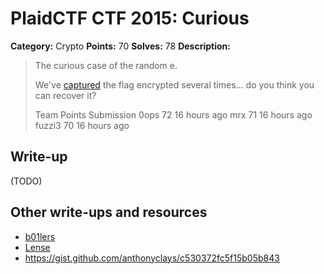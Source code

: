 # PlaidCTF CTF 2015: Curious

**Category:** Crypto
**Points:** 70
**Solves:** 78
**Description:**

> The curious case of the random e.
>
> We've [captured](http://play.plaidctf.com/files/captured_a4ff19205b4a6b0a221111296439b9c7) the flag encrypted several times... do you think you can recover it?
>
>
>
> Team	Points	Submission
> 0ops	72	16 hours ago
> mrx	71	16 hours ago
> fuzzi3	70	16 hours ago

## Write-up

(TODO)

## Other write-ups and resources

* [b01lers](https://b01lers.net/challenges/PlaidCTF%202015/curious/46/)
* [Lense](https://gist.github.com/Lense/8a84b2e6d140176bfad9)
* <https://gist.github.com/anthonyclays/c530372fc5f15b05b843>
